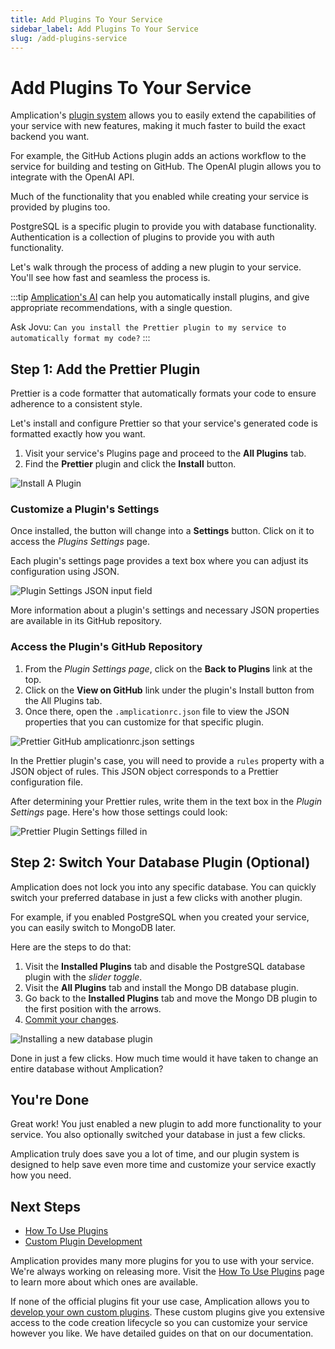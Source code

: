 ```yaml
---
title: Add Plugins To Your Service
sidebar_label: Add Plugins To Your Service
slug: /add-plugins-service
---
```


# Add Plugins To Your Service

Amplication's [plugin system](/getting-started/plugins/) allows you to easily extend the capabilities of your service with new features, making it much faster to build the exact backend you want.

For example, the GitHub Actions plugin adds an actions workflow to the service for building and testing on GitHub. The OpenAI plugin allows you to integrate with the OpenAI API. 

Much of the functionality that you enabled while creating your service is provided by plugins too.

PostgreSQL is a specific plugin to provide you with database functionality.
Authentication is a collection of plugins to provide you with auth functionality.

Let's walk through the process of adding a new plugin to your service.
You'll see how fast and seamless the process is.

:::tip
[Amplication's AI](/amplication-ai) can help you automatically install plugins, and give appropriate recommendations, with a single question.

Ask Jovu: `Can you install the Prettier plugin to my service to automatically format my code?`
:::

## Step 1: Add the Prettier Plugin

Prettier is a code formatter that automatically formats your code to ensure adherence to a consistent style.

Let's install and configure Prettier so that your service's generated code is formatted exactly how you want.

1. Visit your service's Plugins page and proceed to the **All Plugins** tab.
2. Find the **Prettier** plugin and click the **Install** button.

![Install A Plugin](./assets/install-a-plugin.png)

### Customize a Plugin's Settings

Once installed, the button will change into a **Settings** button.
Click on it to access the _Plugins Settings_ page.

Each plugin's settings page provides a text box where you can adjust its configuration using JSON.

![Plugin Settings JSON input field](./assets/plugin-settings.png)

More information about a plugin's settings and necessary JSON properties are available in its GitHub repository.

### Access the Plugin's GitHub Repository

1. From the _Plugin Settings page_, click on the **Back to Plugins** link at the top.
2. Click on the **View on GitHub** link under the plugin's Install button from the All Plugins tab.
3. Once there, open the `.amplicationrc.json` file to view the JSON properties that you can customize for that specific plugin.

![Prettier GitHub amplicationrc.json settings](./assets/amplicationrc-json-plugin-settings.png)

In the Prettier plugin's case, you will need to provide a `rules` property with a JSON object of rules.
This JSON object corresponds to a Prettier configuration file.

After determining your Prettier rules, write them in the text box in the _Plugin Settings_ page.
Here's how those settings could look:

![Prettier Plugin Settings filled in](./assets/prettier-plugin-settings-filled-in.png)

## Step 2: Switch Your Database Plugin (Optional)

Amplication does not lock you into any specific database.
You can quickly switch your preferred database in just a few clicks with another plugin.

For example, if you enabled PostgreSQL when you created your service, you can easily switch to MongoDB later.

Here are the steps to do that:

1. Visit the **Installed Plugins** tab and disable the PostgreSQL database plugin with the _slider toggle_.
2. Visit the **All Plugins** tab and install the Mongo DB database plugin.
3. Go back to the **Installed Plugins** tab and move the Mongo DB plugin to the first position with the arrows.
4. [Commit your changes](/how-to/commit-changes/).

![Installing a new database plugin](./assets/new-database-plugin.png)

Done in just a few clicks.
How much time would it have taken to change an entire database without Amplication?

## You're Done

Great work!
You just enabled a new plugin to add more functionality to your service.
You also optionally switched your database in just a few clicks.

Amplication truly does save you a lot of time, and our plugin system is designed to help save even more time and customize your service exactly how you need.

## Next Steps

- [How To Use Plugins](/getting-started/plugins)
- [Custom Plugin Development](/plugins/how-to-create-plugin/)

Amplication provides many more plugins for you to use with your service.
We're always working on releasing more.
Visit the [How To Use Plugins](/getting-started/plugins/) page to learn more about which ones are available.

If none of the official plugins fit your use case, Amplication allows you to [develop your own custom plugins](/plugins/how-to-create-plugin/).
These custom plugins give you extensive access to the code creation lifecycle so you can customize your service however you like.
We have detailed guides on that on our documentation.
